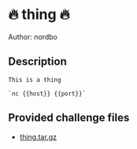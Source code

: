 # 🔥 thing 🔥
Author: nordbo
## Description
```
This is a thing 

`nc {{host}} {{port}}`

```
## Provided challenge files
* [thing.tar.gz](thing.tar.gz)
